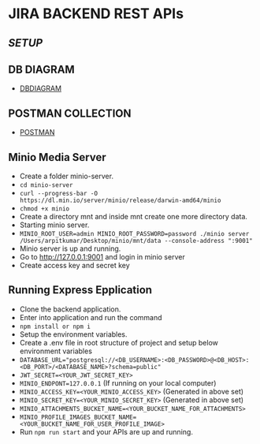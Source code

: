 # JIRA BACKEND REST APIs

## _SETUP_

## DB DIAGRAM

- [DBDIAGRAM]

## POSTMAN COLLECTION

- [POSTMAN]

## Minio Media Server

- Create a folder minio-server.
- `cd minio-server`
- `curl --progress-bar -O https://dl.min.io/server/minio/release/darwin-amd64/minio`
- `chmod +x minio`
- Create a directory mnt and inside mnt create one more directory data.
- Starting minio server.
- `MINIO_ROOT_USER=admin MINIO_ROOT_PASSWORD=password ./minio server /Users/arpitkumar/Desktop/minio/mnt/data --console-address ":9001"`
- Minio server is up and running.
- Go to http://127.0.0.1:9001 and login in minio server
- Create access key and secret key

## Running Express Epplication

- Clone the backend application.
- Enter into application and run the command
- `npm install or npm i`
- Setup the environment variables.
- Create a .env file in root structure of project and setup below environment variables
- `DATABASE_URL="postgresql://<DB_USERNAME>:<DB_PASSWORD>@<DB_HOST>:<DB_PORT>/<DATABASE_NAME>?schema=public"`
- `JWT_SECRET=<YOUR_JWT_SECRET_KEY>`
- `MINIO_ENDPONT=127.0.0.1` (If running on your local computer)
- `MINIO_ACCESS_KEY=<YOUR_MINIO_ACCESS_KEY>` (Generated in above set)
- `MINIO_SECRET_KEY=<YOUR_MINIO_SECRET_KEY>` (Generated in above set)
- `MINIO_ATTACHMENTS_BUCKET_NAME=<YOUR_BUCKET_NAME_FOR_ATTACHMENTS>`
- `MINIO_PROFILE_IMAGES_BUCKET_NAME=<YOUR_BUCKET_NAME_FOR_USER_PROFILE_IMAGE>`
- Run `npm run start` and your APIs are up and running.

[//]: # "These are reference links used in the body of this note and get stripped out when the markdown processor does its job. There is no need to format nicely because it shouldn't be seen. Thanks SO - http://stackoverflow.com/questions/4823468/store-comments-in-markdown-syntax"
[DBDIAGRAM]: https://dbdiagram.io/d/6654321df84ecd1d223757f6
[POSTMAN]: https://git.geekyants.com/arpitk/jira-backend/-/blob/feat/readme/jira-backend.postman_collection.json

